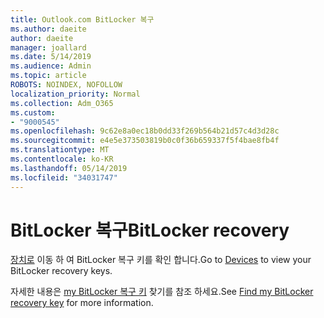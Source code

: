 ```yaml
---
title: Outlook.com BitLocker 복구
ms.author: daeite
author: daeite
manager: joallard
ms.date: 5/14/2019
ms.audience: Admin
ms.topic: article
ROBOTS: NOINDEX, NOFOLLOW
localization_priority: Normal
ms.collection: Adm_O365
ms.custom:
- "9000545"
ms.openlocfilehash: 9c62e8a0ec18b0dd33f269b564b21d57c4d3d28c
ms.sourcegitcommit: e4e5e373503819b0c0f36b659337f5f4bae8fb4f
ms.translationtype: MT
ms.contentlocale: ko-KR
ms.lasthandoff: 05/14/2019
ms.locfileid: "34031747"
---
```

# <a name="bitlocker-recovery"></a><span data-ttu-id="7b9be-102">BitLocker 복구</span><span class="sxs-lookup"><span data-stu-id="7b9be-102">BitLocker recovery</span></span>

<span data-ttu-id="7b9be-103">[장치로](https://account.microsoft.com/devices/recoverykey) 이동 하 여 BitLocker 복구 키를 확인 합니다.</span><span class="sxs-lookup"><span data-stu-id="7b9be-103">Go to [Devices](https://account.microsoft.com/devices/recoverykey) to view your BitLocker recovery keys.</span></span>

<span data-ttu-id="7b9be-104">자세한 내용은 [my BitLocker 복구 키](https://support.microsoft.com/help/4026181) 찾기를 참조 하세요.</span><span class="sxs-lookup"><span data-stu-id="7b9be-104">See [Find my BitLocker recovery key](https://support.microsoft.com/help/4026181) for more information.</span></span>